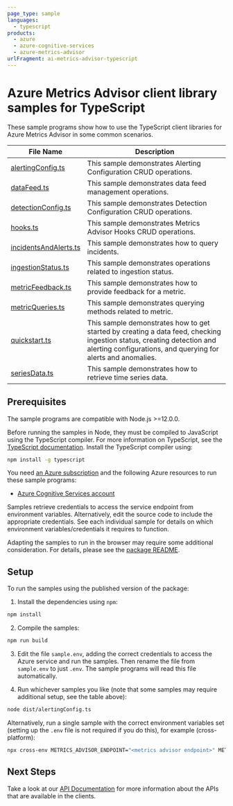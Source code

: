 ```yaml
---
page_type: sample
languages:
  - typescript
products:
  - azure
  - azure-cognitive-services
  - azure-metrics-advisor
urlFragment: ai-metrics-advisor-typescript
---
```


# Azure Metrics Advisor client library samples for TypeScript

These sample programs show how to use the TypeScript client libraries for Azure Metrics Advisor in some common scenarios.

| **File Name**                               | **Description**                                                                                                                                                                        |
| ------------------------------------------- | -------------------------------------------------------------------------------------------------------------------------------------------------------------------------------------- |
| [alertingConfig.ts][alertingconfig]         | This sample demonstrates Alerting Configuration CRUD operations.                                                                                                                       |
| [dataFeed.ts][datafeed]                     | This sample demonstrates data feed management operations.                                                                                                                              |
| [detectionConfig.ts][detectionconfig]       | This sample demonstrates Detection Configuration CRUD operations.                                                                                                                      |
| [hooks.ts][hooks]                           | This sample demonstrates Metrics Advisor Hooks CRUD operations.                                                                                                                        |
| [incidentsAndAlerts.ts][incidentsandalerts] | This sample demonstrates how to query incidents.                                                                                                                                       |
| [ingestionStatus.ts][ingestionstatus]       | This sample demonstrates operations related to ingestion status.                                                                                                                       |
| [metricFeedback.ts][metricfeedback]         | This sample demonstrates how to provide feedback for a metric.                                                                                                                         |
| [metricQueries.ts][metricqueries]           | This sample demonstrates querying methods related to metric.                                                                                                                           |
| [quickstart.ts][quickstart]                 | This sample demonstrates how to get started by creating a data feed, checking ingestion status, creating detection and alerting configurations, and querying for alerts and anomalies. |
| [seriesData.ts][seriesdata]                 | This sample demonstrates how to retrieve time series data.                                                                                                                             |

## Prerequisites

The sample programs are compatible with Node.js >=12.0.0.

Before running the samples in Node, they must be compiled to JavaScript using the TypeScript compiler. For more information on TypeScript, see the [TypeScript documentation][typescript]. Install the TypeScript compiler using:

```bash
npm install -g typescript
```

You need [an Azure subscription][freesub] and the following Azure resources to run these sample programs:

- [Azure Cognitive Services account][createinstance_azurecognitiveservicesaccount]

Samples retrieve credentials to access the service endpoint from environment variables. Alternatively, edit the source code to include the appropriate credentials. See each individual sample for details on which environment variables/credentials it requires to function.

Adapting the samples to run in the browser may require some additional consideration. For details, please see the [package README][package].

## Setup

To run the samples using the published version of the package:

1. Install the dependencies using `npm`:

```bash
npm install
```

2. Compile the samples:

```bash
npm run build
```

3. Edit the file `sample.env`, adding the correct credentials to access the Azure service and run the samples. Then rename the file from `sample.env` to just `.env`. The sample programs will read this file automatically.

4. Run whichever samples you like (note that some samples may require additional setup, see the table above):

```bash
node dist/alertingConfig.ts
```

Alternatively, run a single sample with the correct environment variables set (setting up the `.env` file is not required if you do this), for example (cross-platform):

```bash
npx cross-env METRICS_ADVISOR_ENDPOINT="<metrics advisor endpoint>" METRICS_ADVISOR_SUBSCRIPTION_KEY="<metrics advisor subscription key>" METRICS_ADVISOR_API_KEY="<metrics advisor api key>" METRICS_ADVISOR_DETECTION_CONFIG_ID="<metrics advisor detection config id>" METRICS_ADVISOR_HOOK_ID="<metrics advisor hook id>" node dist/alertingConfig.js
```

## Next Steps

Take a look at our [API Documentation][apiref] for more information about the APIs that are available in the clients.

[alertingconfig]: https://github.com/Azure/azure-sdk-for-js/blob/master/sdk/metricsadvisor/ai-metrics-advisor/samples/v1/typescript/src/alertingConfig.ts
[datafeed]: https://github.com/Azure/azure-sdk-for-js/blob/master/sdk/metricsadvisor/ai-metrics-advisor/samples/v1/typescript/src/dataFeed.ts
[detectionconfig]: https://github.com/Azure/azure-sdk-for-js/blob/master/sdk/metricsadvisor/ai-metrics-advisor/samples/v1/typescript/src/detectionConfig.ts
[hooks]: https://github.com/Azure/azure-sdk-for-js/blob/master/sdk/metricsadvisor/ai-metrics-advisor/samples/v1/typescript/src/hooks.ts
[incidentsandalerts]: https://github.com/Azure/azure-sdk-for-js/blob/master/sdk/metricsadvisor/ai-metrics-advisor/samples/v1/typescript/src/incidentsAndAlerts.ts
[ingestionstatus]: https://github.com/Azure/azure-sdk-for-js/blob/master/sdk/metricsadvisor/ai-metrics-advisor/samples/v1/typescript/src/ingestionStatus.ts
[metricfeedback]: https://github.com/Azure/azure-sdk-for-js/blob/master/sdk/metricsadvisor/ai-metrics-advisor/samples/v1/typescript/src/metricFeedback.ts
[metricqueries]: https://github.com/Azure/azure-sdk-for-js/blob/master/sdk/metricsadvisor/ai-metrics-advisor/samples/v1/typescript/src/metricQueries.ts
[quickstart]: https://github.com/Azure/azure-sdk-for-js/blob/master/sdk/metricsadvisor/ai-metrics-advisor/samples/v1/typescript/src/quickstart.ts
[seriesdata]: https://github.com/Azure/azure-sdk-for-js/blob/master/sdk/metricsadvisor/ai-metrics-advisor/samples/v1/typescript/src/seriesData.ts
[apiref]: https://docs.microsoft.com/javascript/api/
[freesub]: https://azure.microsoft.com/free/
[createinstance_azurecognitiveservicesaccount]: https://docs.microsoft.com/azure/cognitive-services/cognitive-services-apis-create-account
[package]: https://github.com/Azure/azure-sdk-for-js/tree/master/sdk/metricsadvisor/ai-metrics-advisor/README.md
[typescript]: https://www.typescriptlang.org/docs/home.html

